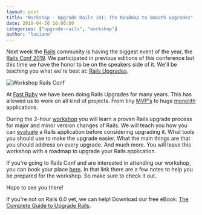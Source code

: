 ```yaml
---
layout: post
title: "Workshop - Upgrade Rails 101: The Roadmap to Smooth Upgrades"
date: 2019-04-26 10:00:00
categories: ["upgrade-rails", "workshop"]
author: "luciano"
---
```


Next week the [Rails](https://rubyonrails.org/) community is having the biggest event of the year, the [Rails Conf 2019](https://railsconf.com/). We participated in previous editions of this conference but this time we have the honor to be on the speakers side of it. We'll be teaching you what we're best at: [Rails Upgrades](https://fastruby.io/blog/tags/upgrades).

<!--more-->

<img src="/blog/assets/images/workshop-rails-conf.png" alt="Workshop Rails Conf">

At [Fast Ruby](https://fastruby.io/) we have been doing Rails Upgrades for many years. This has allowed us to work on all kind of projects. From tiny [MVP's](https://fastruby.io/minimum-viable-product) to huge [monolith](https://fastruby.io/monolith) applications.

During the 2-hour [workshop](https://railsconf.com/program/workshops#session-776) you will learn a proven Rails upgrade process for major and minor version changes of Rails.
We will teach you how you can [evaluate](https://fastruby.io/blog/upgrade-rails/legacy-rails-silently-judging-you.html) a Rails application before considering upgrading it. What tools you should use to make the upgrade easier. What the main things are that you should address on every upgrade. And much more.
You will leave this workshop with a roadmap to upgrade your Rails application.

If you're going to Rails Conf and are interested in attending our workshop, you can book your place [here](https://www.eventbrite.com/e/workshop-upgrade-rails-101-the-roadmap-to-smooth-upgrades-tickets-60333391799). In that link there are a few notes to help you be prepared for the workshop. So make sure to check it out.

Hope to see you there!

If you're not on Rails 6.0 yet, we can help! Download our free eBook: [The Complete Guide to Upgrade Rails](https://www.fastruby.io/).